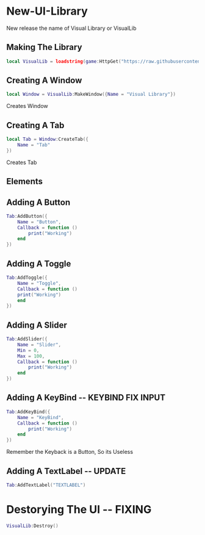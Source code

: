# New-UI-Library
New release the name of Visual Library or VisualLib

## Making The Library
```lua
local VisualLib = loadstring(game:HttpGet("https://raw.githubusercontent.com/userofgods/New-UI-Library/main/Souce"))()
```

## Creating A Window
```lua
local Window = VisualLib:MakeWindow({Name = "Visual Library"})
```
Creates Window

## Creating A Tab
```lua
local Tab = Window:CreateTab({
    Name = "Tab"
})
```
Creates Tab

## Elements

## Adding A Button
```lua
Tab:AddButton({
    Name = "Button",
    Callback = function ()
        print("Working")
    end
})
```

## Adding A Toggle
```lua
Tab:AddToggle({
    Name = "Toggle",
    Callback = function ()
    print("Working")
    end
})
```

## Adding A Slider
```lua
Tab:AddSlider({
    Name = "Slider",
    Min = 0,
    Max = 100,
    Callback = function ()
        print("Working")
    end
})
```

## Adding A KeyBind -- KEYBIND FIX INPUT
```lua
Tab:AddKeyBind({
    Name = "KeyBind",
    Callback = function ()
        print("Working")
    end
})
```
Remember the Keyback is a Button, So its Useless

## Adding A TextLabel -- UPDATE
```lua
Tab:AddTextLabel("TEXTLABEL")
```

# Destorying The UI -- FIXING
```lua
VisualLib:Destroy()
```
